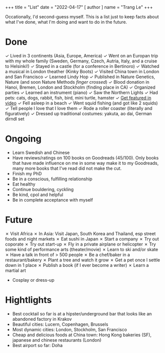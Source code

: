 +++
title = "List"
date = "2022-04-17"
[ author ]
  name = "Trang Le"
+++

Occationally, I'd second-guess myself. This is a list just to keep facts about what I've done, what I'm doing and want to do in the future.

# Done
✓ Lived in 3 continents (Asia, Europe, America)
✓ Went on an Europan trip with my whole family (Sweden, Germany,  Czech, Autria, Italy, and a cruise to Helsinki!)
✓ Stayed in a castle (for a conference in Bertinoro)
✓ Watched a musical in London theather (Kinky Boots)
✓ Visited China town in London and San Francisco
✓ Learned Lindy Hop
✓ Published in Nature Genetics, Nature (and soon Nature Methods *finger crossed*)
✓ Blood donation in Hanoi, Bremen, London and Stockholm (finding place in CA)
✓ Organized parties
✓ Learned an instrument (piano)
✓ Saw the Northern Lights
✓ Had pets: cats, dogs, rabbit, fish, bird, mini turtle, hamster
✓ [Get featured in video](https://ethz.ch/en/studies/non-degree-courses/summer-offers/summer-projects/amgen-scholars.html)
✓ Fell asleep in a beach
✓ Went squid fishing (and got like 2 squids)
✓ Tell people I love that I love them
✓ Rode a roller coaster (literally and figuratively)
✓ Dressed up traditional costumes: yakuta, ao dai, German dirndl set


# Ongoing
* Learn Swedish and Chinese
* Have reviews/ratings on 100 books on Goodreads (45/100). Only books that have made influence on me in some way make it to my Goodreads, many more books that I've read did not make the cut.
* Finish my PhD
* Be in a conscious, fulfilling relationship
* Eat healthy
* Continue bouldering, cyckling
* Be kind, cpol and helpful
* Be in complete acceptance with myself


# Future
✗ Visit Africa
✗ In Asia: Visit Japan, South Korea and Thailand, esp street foods and night markets
✗ Eat sushi in Japan
✗ Start a company
✗ Try out coporate
✗ Try out start-up
✗ Fly in a private airplane or helicopter
✗ Try some kind of performance arts (theater/movie)
✗ Learn to ski and/or skate
✗ Have a talk in front of > 500 people
✗ Be a chef/baker in a restaurant/bakery
✗ Plant a tree and watch it grow
✗ Get a pet once I settle down in 1 place
✗ Publish a book (if I ever become a writer)
✗ Learn a martial art
* Cosplay or dress-up


# Hightlights 
* Best cocktail so far is at a hipster/underground bar that looks like an abandoned factory in Krakov
* Beautiful cities: Lucern, Copenhagen, Brussels
* Most dynamic cities: London, Stockholm, San Francisco
* Cheap and delicious foods at China town: Hong Kong bakeries (SF), japanese and chinese restaurants (London)
* Best airport so far: Doha
